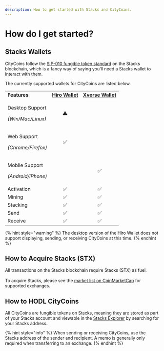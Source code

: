 ```yaml
---
description: How to get started with Stacks and CityCoins.
---
```


# How do I get started?

## Stacks **Wallets**

CityCoins follow the [SIP-010 fungible token standard](https://github.com/stacksgov/sips/blob/main/sips/sip-010/sip-010-fungible-token-standard.md) on the Stacks blockchain, which is a fancy way of saying you'll need a Stacks wallet to interact with them.

The currently supported wallets for CityCoins are listed below.

|                                                       |                                                       |                                             |
| ----------------------------------------------------- | :---------------------------------------------------: | :-----------------------------------------: |
| **Features**                                          | [**Hiro Wallet**](https://hiro.so/wallet/install-web) | [**Xverse Wallet**](https://www.xverse.app) |
| <p>Desktop Support</p><p><em>(Win/Mac/Linux)</em></p> |                           ⚠                           |                                             |
| <p>Web Support</p><p><em>(Chrome/Firefox)</em></p>    |                           ✅                           |                                             |
| <p>Mobile Support</p><p><em>(Android/iPhone)</em></p> |                                                       |                      ✅                      |
| Activation                                            |                           ✅                           |                      ✅                      |
| Mining                                                |                           ✅                           |                      ✅                      |
| Stacking                                              |                           ✅                           |                      ✅                      |
| Send                                                  |                           ✅                           |                      ✅                      |
| Receive                                               |                           ✅                           |                      ✅                      |

{% hint style="warning" %}
The desktop version of the Hiro Wallet does not support displaying, sending, or receiving CityCoins at this time.
{% endhint %}

## **How to Acquire Stacks (STX)**

All transactions on the Stacks blockchain require Stacks (STX) as fuel.\
\
To acquire Stacks, please see the [market list on CoinMarketCap](https://coinmarketcap.com/currencies/stacks/markets/) for supported exchanges.

## **How to HODL CityCoins**

All CityCoins are fungible tokens on Stacks, meaning they are stored as part of your Stacks account and viewable in the [Stacks Explorer](https://explorer.stacks.co) by searching for your Stacks address.

{% hint style="info" %}
When sending or receiving CityCoins, use the Stacks address of the sender and recipient. A memo is generally only required when transferring to an exchange.
{% endhint %}
